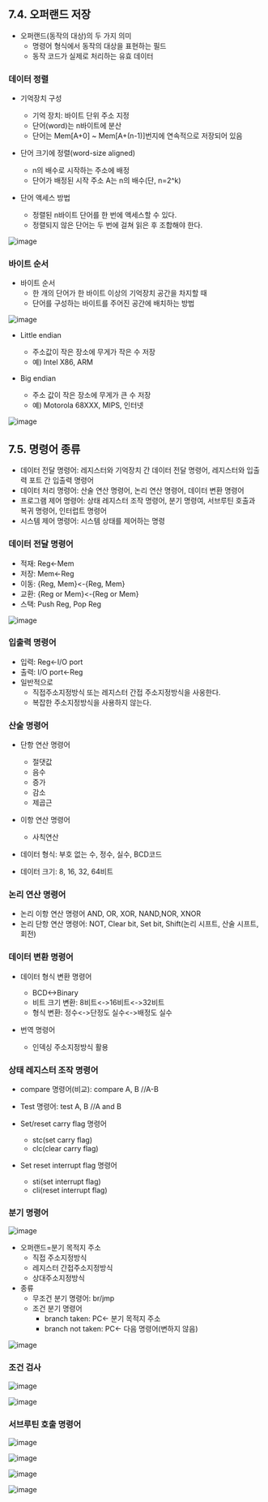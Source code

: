 ## 7.4. 오퍼랜드 저장
* 오퍼랜드(동작의 대상)의 두 가지 의미
  * 명령어 형식에서 동작의 대상을 표현하는 필드
  * 동작 코드가 실제로 처리하는 유효 데이터
 
### 데이터 정렬
* 기억장치 구성
  * 기억 장치: 바이트 단위 주소 지정
  * 단어(word)는 n바이트에 분산
  * 단어는 Mem\[A+0\] \~ Mem\[A+(n-1)\]번지에 연속적으로 저장되어 있음
 
* 단어 크기에 정렬(word-size aligned)
  * n의 배수로 시작하는 주소에 배정
  * 단어가 배정된 시작 주소 A는 n의 배수(단, n=2^k)
 
* 단어 액세스 방법
  * 정렬된 n바이트 단어를 한 번에 액세스할 수 있다.
  * 정렬되지 않은 단어는 두 번에 걸쳐 읽은 후 조합해야 한다.
 
![image](https://github.com/user-attachments/assets/3a22fc24-6006-4298-9fbe-b50298b877a2)

### 바이트 순서
* 바이트 순서
  * 한 개의 단어가 한 바이트 이상의 기억장치 공간을 차지할 때
  * 단어를 구성하는 바이트를 주어진 공간에 배치하는 방법

![image](https://github.com/user-attachments/assets/78767a94-ff81-458d-a4e9-9d02909b0368)

* Little endian
  * 주소값이 작은 장소에 무게가 작은 수 저장
  * 예) Intel X86, ARM
 
* Big endian
  * 주소 값이 작은 장소에 무게가 큰 수 저장
  * 예) Motorola 68XXX, MIPS, 인터넷
 
![image](https://github.com/user-attachments/assets/adf67e62-8ba8-49b9-9b43-221270ccaca5)

## 7.5. 명령어 종류
* 데이터 전달 명령어: 레지스터와 기억장치 간 데이터 전달 명령어, 레지스터와 입출력 포트 간 입출력 명령어
* 데이터 처리 명령어: 산술 연산 명령어, 논리 연산 명령어, 데이터 변환 명령어
* 프로그램 제어 명령어: 상태 레지스터 조작 명령어, 분기 명령여, 서브루틴 호출과 복귀 명령어, 인터럽트 명령어
* 시스템 제어 명령어: 시스템 상태를 제어하는 명령

### 데이터 전달 명령어
* 적재: Reg<-Mem
* 저장: Mem<-Reg
* 이동: {Reg, Mem}<-{Reg, Mem}
* 교환: {Reg or Mem}<-{Reg or Mem}
* 스택: Push Reg, Pop Reg

![image](https://github.com/user-attachments/assets/58c979cb-7882-4c6e-ad3d-2f7b93be79b4)

### 입출력 명령어
* 입력: Reg<-I/O port
* 출력: I/O port<-Reg
* 일반적으로
  * 직접주소지정방식 또는 레지스터 간접 주소지정방식을 사옹한다.
  * 복잡한 주소지정방식을 사용하지 않는다.
 
### 산술 명령어
* 단항 연산 명령어
  * 절댓값
  * 음수
  * 증가
  * 감소
  * 제곱근
 
* 이항 연산 명령어
  * 사칙연산
 
* 데이터 형식: 부호 없는 수, 정수, 실수, BCD코드
* 데이터 크기: 8, 16, 32, 64비트

### 논리 연산 명령어
* 논리 이항 연산 명령어 AND, OR, XOR, NAND,NOR, XNOR
* 논리 단항 연산 명령어: NOT, Clear bit, Set bit, Shift(논리 시프트, 산술 시프트, 회전)

### 데이터 변환 명령어
* 데이터 형식 변환 명령어
  * BCD<->Binary
  * 비트 크기 변환: 8비트<->16비트<->32비트
  * 형식 변환: 정수<->단정도 실수<->배정도 실수
 
* 번역 명령어
  * 인덱싱 주소지정방식 활용
 
### 상태 레지스터 조작 명령어
* compare 명령어(비교): compare A, B //A-B
* Test 명령어: test A, B //A and B

* Set/reset carry flag 명령어
  * stc(set carry flag)
  * clc(clear carry flag)
 
* Set reset interrupt flag 명령어
  * sti(set interrupt flag)
  * cli(reset interrupt flag)

### 분기 명령어
![image](https://github.com/user-attachments/assets/a2e4ebf5-1eb4-4fb1-ab54-381b5351fe68)

* 오퍼랜드=분기 목적지 주소
  * 직접 주소지정방식
  * 레지스터 간접주소지정방식
  * 상대주소지정방식
* 종류
  * 무조건 분기 명령어: br/jmp
  * 조건 분기 명령어
    * branch taken: PC<- 분기 목적지 주소
    * branch not taken: PC<- 다음 명령어(변하지 않음)
   
![image](https://github.com/user-attachments/assets/e5c5018c-1a0a-49c9-986d-fa19d18e094a)

### 조건 검사
![image](https://github.com/user-attachments/assets/1bd8fe94-5e48-42c6-8478-52c11ef6cbe9)

![image](https://github.com/user-attachments/assets/a7da6b10-61e4-468e-a571-01bd6d9a1b99)

### 서브루틴 호출 명령어
![image](https://github.com/user-attachments/assets/55c32448-18c4-4337-a578-8ba740284369)

![image](https://github.com/user-attachments/assets/a952e53e-f7b7-4aa6-893c-b17b3bd11bb7)

![image](https://github.com/user-attachments/assets/68b499d7-438b-4560-848c-01d15aa6898e)

![image](https://github.com/user-attachments/assets/bd703bb7-1c71-4397-bcf2-3c4e7200c761)
